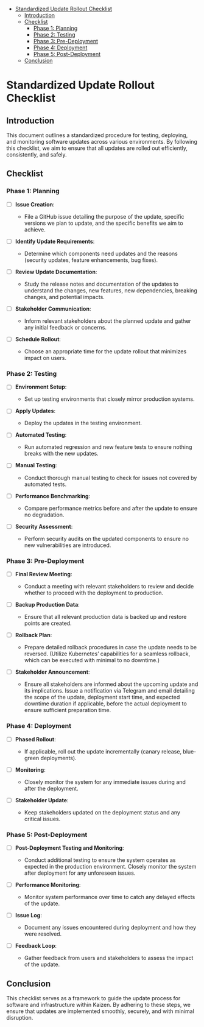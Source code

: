 

<!-- toc -->

- [Standardized Update Rollout Checklist](#standardized-update-rollout-checklist)
  * [Introduction](#introduction)
  * [Checklist](#checklist)
    + [Phase 1: Planning](#phase-1-planning)
    + [Phase 2: Testing](#phase-2-testing)
    + [Phase 3: Pre-Deployment](#phase-3-pre-deployment)
    + [Phase 4: Deployment](#phase-4-deployment)
    + [Phase 5: Post-Deployment](#phase-5-post-deployment)
  * [Conclusion](#conclusion)

<!-- tocstop -->

# Standardized Update Rollout Checklist

## Introduction

This document outlines a standardized procedure for testing, deploying, and
monitoring software updates across various environments. By following this
checklist, we aim to ensure that all updates are rolled out efficiently,
consistently, and safely.

## Checklist

### Phase 1: Planning

- [ ] **Issue Creation**:

  - File a GitHub issue detailing the purpose of the update, specific versions
    we plan to update, and the specific benefits we aim to achieve.

- [ ] **Identify Update Requirements**:

  - Determine which components need updates and the reasons (security updates,
    feature enhancements, bug fixes).

- [ ] **Review Update Documentation**:

  - Study the release notes and documentation of the updates to understand the
    changes, new features, new dependencies, breaking changes, and potential
    impacts.

- [ ] **Stakeholder Communication**:

  - Inform relevant stakeholders about the planned update and gather any initial
    feedback or concerns.

- [ ] **Schedule Rollout**:
  - Choose an appropriate time for the update rollout that minimizes impact on
    users.

### Phase 2: Testing

- [ ] **Environment Setup**:

  - Set up testing environments that closely mirror production systems.

- [ ] **Apply Updates**:

  - Deploy the updates in the testing environment.

- [ ] **Automated Testing**:

  - Run automated regression and new feature tests to ensure nothing breaks with
    the new updates.

- [ ] **Manual Testing**:

  - Conduct thorough manual testing to check for issues not covered by automated
    tests.

- [ ] **Performance Benchmarking**:

  - Compare performance metrics before and after the update to ensure no
    degradation.

- [ ] **Security Assessment**:

  - Perform security audits on the updated components to ensure no new
    vulnerabilities are introduced.

### Phase 3: Pre-Deployment

- [ ] **Final Review Meeting**:

  - Conduct a meeting with relevant stakeholders to review and decide whether to
    proceed with the deployment to production.

- [ ] **Backup Production Data**:

  - Ensure that all relevant production data is backed up and restore points are
    created.

- [ ] **Rollback Plan**:

  - Prepare detailed rollback procedures in case the update needs to be
    reversed. (Utilize Kubernetes’ capabilities for a seamless rollback, which
    can be executed with minimal to no downtime.)

- [ ] **Stakeholder Announcement**:

  - Ensure all stakeholders are informed about the upcoming update and its
    implications. Issue a notification via Telegram and email detailing the
    scope of the update, deployment start time, and expected downtime duration
    if applicable, before the actual deployment to ensure sufficient preparation
    time.

### Phase 4: Deployment

- [ ] **Phased Rollout**:

  - If applicable, roll out the update incrementally (canary release, blue-green
    deployments).

- [ ] **Monitoring**:

  - Closely monitor the system for any immediate issues during and after the
    deployment.

- [ ] **Stakeholder Update**:

  - Keep stakeholders updated on the deployment status and any critical issues.

### Phase 5: Post-Deployment

- [ ] **Post-Deployment Testing and Monitoring**:

  - Conduct additional testing to ensure the system operates as expected in the
    production environment. Closely monitor the system after deployment for any
    unforeseen issues.

- [ ] **Performance Monitoring**:

  - Monitor system performance over time to catch any delayed effects of the
    update.

- [ ] **Issue Log**:

  - Document any issues encountered during deployment and how they were
    resolved.

- [ ] **Feedback Loop**:
  - Gather feedback from users and stakeholders to assess the impact of the
    update.

## Conclusion

This checklist serves as a framework to guide the update process for software
and infrastructure within Kaizen. By adhering to these steps, we ensure that
updates are implemented smoothly, securely, and with minimal disruption.
